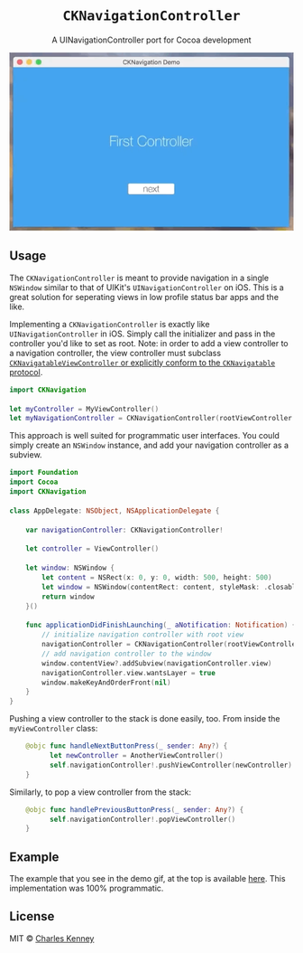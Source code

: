 <h1 align="center"><code>CKNavigationController</code></h1>
<p align="center">
  A UINavigationController port for Cocoa development
</p>

<p align="center">
  <img src="CKNavigationExample/Assets/demo.gif">
</p>

<h2>Usage</h2>
<p>
  The <code>CKNavigationController</code> is meant to provide navigation in a single <code>NSWindow</code> similar to that of UIKit's <code>UINavigationController</code> on iOS. This is a great solution for seperating views in low profile status bar apps and the like.
</p>
<p>
  Implementing a <code>CKNavigationController</code> is exactly like <code>UINavigationController</code> in iOS. Simply call the initializer and pass in the controller you'd like to set as root. Note: in order to add a view controller to a navigation controller, the view controller must subclass <a href="Sources/CKNavigatableViewController.swift"><code>CKNavigatableViewController</code> or explicitly conform to the <a href="Sources/CKNavigatable.swift"><code>CKNavigatable</code> protocol</a>.
</p>

```swift
import CKNavigation

let myController = MyViewController()
let myNavigationController = CKNavigationController(rootViewController: myController)
```

<p>
  This approach is well suited for programmatic user interfaces. You could simply create an <code>NSWindow</code> instance, and add your navigation controller as a subview.
</p>

```swift
import Foundation
import Cocoa
import CKNavigation

class AppDelegate: NSObject, NSApplicationDelegate {

    var navigationController: CKNavigationController!
    
    let controller = ViewController()
    
    let window: NSWindow {
        let content = NSRect(x: 0, y: 0, width: 500, height: 500)
        let window = NSWindow(contentRect: content, styleMask: .closable, backing: .buffered, defer: false)
        return window
    }()
    
    func applicationDidFinishLaunching(_ aNotification: Notification) {
        // initialize navigation controller with root view
        navigationController = CKNavigationController(rootViewController: controller)
        // add navigation controller to the window
        window.contentView?.addSubview(navigationController.view)
        navigationController.view.wantsLayer = true
        window.makeKeyAndOrderFront(nil)
    }
}
```

<p>
  Pushing a view controller to the stack is done easily, too. From inside the <code>myViewController</code> class:
</p>

```swift
    @objc func handleNextButtonPress(_ sender: Any?) {
          let newController = AnotherViewController()
          self.navigationController!.pushViewController(newController)
    }
```

<p>
  Similarly, to pop a view controller from the stack:
</p>

```swift
    @objc func handlePreviousButtonPress(_ sender: Any?) {
          self.navigationController!.popViewController()
    }
```

<h2>Example</h2>
<p>
  The example that you see in the demo gif, at the top is available <a href="CKNavigationExample">here</a>. This implementation was 100% programmatic.
</p>

<h2>License</h2>
<p>
  MIT &copy; <a href="https://github.com/charliekenney23">Charles Kenney</a>
</p>
